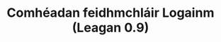 ---
title: Comhéadan feidhmchláir Logainm (Leagan 0.9)
shortTitle: Comhéadan feidhmchláir
description: Doiciméadacht forbróra i gcomhair API Logainm
keywords: Logainm, API, logainmneacha, logainmníocht, ainmeolaíocht, Gaeilge, Fiontar & Scoil na Gaeilge, DCU
project: Logainm
order: 1
public: true
---